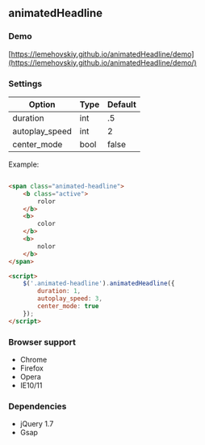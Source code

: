 animatedHeadline
-------

### Demo

[https://lemehovskiy.github.io/animatedHeadline/demo](https://lemehovskiy.github.io/animatedHeadline/demo/)

### Settings

Option | Type | Default
--- | --- | ---
duration | int | .5
autoplay_speed | int | 2
center_mode | bool | false

Example:

```html

<span class="animated-headline">
    <b class="active">
        rolor
    </b>
    <b>
        color
    </b>
    <b>
        nolor
    </b>
</span>

<script>
    $('.animated-headline').animatedHeadline({
        duration: 1,
        autoplay_speed: 3,
        center_mode: true
    });
</script>

```

### Browser support

* Chrome
* Firefox
* Opera
* IE10/11


### Dependencies

* jQuery 1.7
* Gsap